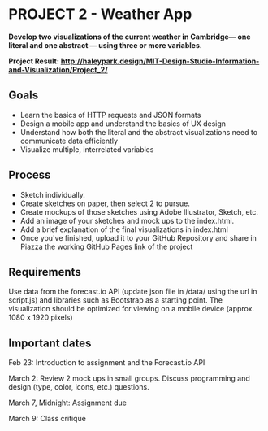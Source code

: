 # PROJECT 2 - Weather App

**Develop two visualizations of the current weather in Cambridge— one literal and one abstract — using three or more variables.**

**Project Result: http://haleypark.design/MIT-Design-Studio-Information-and-Visualization/Project_2/**

## Goals

- Learn the basics of HTTP requests and JSON formats
- Design a mobile app and understand the basics of UX design
- Understand how both the literal and the abstract visualizations need to 
communicate data efficiently
- Visualize multiple, interrelated variables


## Process

- Sketch individually.
- Create sketches on paper, then select 2 to pursue. 
- Create mockups of those sketches using Adobe Illustrator, Sketch, etc.
- Add an image of your sketches and mock ups to the index.html. 
- Add a brief explanation of the final visualizations in index.html
- Once you've finished, upload it to your GitHub Repository and share in Piazza the working GitHub Pages link of the project 

## Requirements

Use data from the forecast.io API (update json file in /data/ using the url in script.js) and libraries such as Bootstrap as a starting point. The visualization should be optimized for viewing on a mobile device (approx. 1080 x 1920 pixels)

## Important dates

Feb 23: Introduction to assignment and the Forecast.io API

March 2: Review 2 mock ups in small groups.  Discuss programming and design (type, color, icons, etc.) questions.

March 7, Midnight: Assignment due

March 9: Class critique




